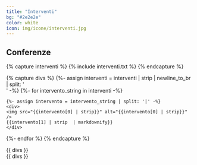 ```yaml
---
title: "Interventi"
bg: "#2e2e2e"
color: white
icon: img/icone/interventi.jpg
---
```

## Conferenze

{% capture interventi %}
{% include interventi.txt %}
{% endcapture %}

{% capture divs %}
{%- assign interventi = interventi | strip | newline_to_br | split: '<br />' -%}
{%- for intervento_string in interventi -%}

    {%- assign intervento = intervento_string | split: '|' -%}
    <div>
    <img src="{{intervento[0] | strip}}" alt="{{intervento[0] | strip}}" />
    {{intervento[1] | strip  | markdownify}}
    </div>

{%- endfor %}
{% endcapture %}

<div class="carosello grande" id="carosello-interventi-grande" data-slick='{"focusOnSelect": true, "arrows": true, "dots": false, "fade": true, "autoplay": true, "asNavFor": "#carosello-interventi-piccole", "speed": 800, "autoplaySpeed": 4500, "adaptiveHeight": true}'>
{{ divs }}
</div>

<div class="carosello piccole" id="carosello-interventi-piccole" data-slick='{"variableWidth": true, "centerMode": true, "focusOnSelect": true, "infinite": true, "arrows": true, "dots": false, "asNavFor": "#carosello-interventi-grande"}'>
{{ divs }}
</div>

